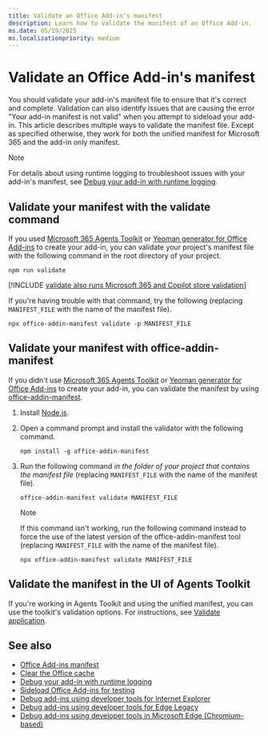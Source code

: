 ```yaml
---
title: Validate an Office Add-in's manifest
description: Learn how to validate the manifest of an Office Add-in.
ms.date: 05/19/2025
ms.localizationpriority: medium
---
```


# Validate an Office Add-in's manifest

You should validate your add-in's manifest file to ensure that it's correct and complete. Validation can also identify issues that are causing the error "Your add-in manifest is not valid" when you attempt to sideload your add-in. This article describes multiple ways to validate the manifest file. Except as specified otherwise, they work for both the unified manifest for Microsoft 365 and the add-in only manifest.

> [!NOTE]
> For details about using runtime logging to troubleshoot issues with your add-in's manifest, see [Debug your add-in with runtime logging](runtime-logging.md).

## Validate your manifest with the validate command

If you used [Microsoft 365 Agents Toolkit](../develop/agents-toolkit-overview.md) or [Yeoman generator for Office Add-ins](../develop/yeoman-generator-overview.md) to create your add-in, you can validate your project's manifest file with the following command in the root directory of your project.

```command&nbsp;line
npm run validate
```

[!INCLUDE [validate also runs Microsoft 365 and Copilot store validation](../includes/office-store-validate.md)]

If you're having trouble with that command, try the following (replacing `MANIFEST_FILE` with the name of the manifest file).

```command&nbsp;line
npx office-addin-manifest validate -p MANIFEST_FILE
```

## Validate your manifest with office-addin-manifest

If you didn't use [Microsoft 365 Agents Toolkit](../develop/agents-toolkit-overview.md) or [Yeoman generator for Office Add-ins](../develop/yeoman-generator-overview.md) to create your add-in, you can validate the manifest by using [office-addin-manifest](https://www.npmjs.com/package/office-addin-manifest).

1. Install [Node.js](https://nodejs.org/download/).

1. Open a command prompt and install the validator with the following command.

    ```command&nbsp;line
    npm install -g office-addin-manifest
    ```

1. Run the following command *in the folder of your project that contains the manifest file* (replacing `MANIFEST_FILE` with the name of the manifest file).

    ```command&nbsp;line
    office-addin-manifest validate MANIFEST_FILE
    ```

    > [!NOTE]
    > If this command isn't working, run the following command instead to force the use of the latest version of the office-addin-manifest tool (replacing `MANIFEST_FILE` with the name of the manifest file).
    >
    > ```command&nbsp;line
    > npx office-addin-manifest validate MANIFEST_FILE
    > ```

## Validate the manifest in the UI of Agents Toolkit

If you're working in Agents Toolkit and using the unified manifest, you can use the toolkit's validation options. For instructions, see [Validate application](/microsoftteams/platform/toolkit/teamsfx-preview-and-customize-app-manifest#validate-application).

## See also

- [Office Add-ins manifest](../develop/add-in-manifests.md)
- [Clear the Office cache](clear-cache.md)
- [Debug your add-in with runtime logging](runtime-logging.md)
- [Sideload Office Add-ins for testing](sideload-office-add-ins-for-testing.md)
- [Debug add-ins using developer tools for Internet Explorer](debug-add-ins-using-f12-tools-ie.md)
- [Debug add-ins using developer tools for Edge Legacy](debug-add-ins-using-devtools-edge-legacy.md)
- [Debug add-ins using developer tools in Microsoft Edge (Chromium-based)](debug-add-ins-using-devtools-edge-chromium.md)
